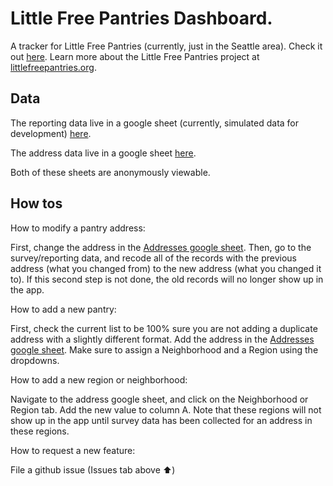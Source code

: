 # Little Free Pantries Dashboard. 
A tracker for Little Free Pantries (currently, just in the Seattle area). Check it out [here](https://roba.shinyapps.io/lfp-dashboard/). Learn more about the Little Free Pantries project at [littlefreepantries.org](https://www.thelittlefreepantries.org/).

## Data 
The reporting data live in a google sheet (currently, simulated data for development) [here](https://docs.google.com/spreadsheets/d/1EjC43kxctXh82w3DD0XPIbBvmYglxTdpXNppHMm90yk/edit#gid=0). 

The address data live in a google sheet [here](https://docs.google.com/spreadsheets/u/1/d/1iXcz098Cc_RGejIq97JUK0Rj1oDw2QolF5_bNRlG4e4/edit#gid=0). 

Both of these sheets are anonymously viewable. 


## How tos
How to modify a pantry address: 

First, change the address in the [Addresses google sheet](https://docs.google.com/spreadsheets/u/1/d/1iXcz098Cc_RGejIq97JUK0Rj1oDw2QolF5_bNRlG4e4/edit#gid=0). Then, go to the survey/reporting data, and recode all of the records with the previous address (what you changed from) to the new address (what you changed it to). If this second step is not done, the old records will no longer show up in the app. 

How to add a new pantry: 

First, check the current list to be 100% sure you are not adding a duplicate address with a slightly different format. Add the address in the [Addresses google sheet](https://docs.google.com/spreadsheets/u/1/d/1iXcz098Cc_RGejIq97JUK0Rj1oDw2QolF5_bNRlG4e4/edit#gid=0). Make sure to assign a Neighborhood and a Region using the dropdowns. 

How to add a new region or neighborhood: 

Navigate to the address google sheet, and click on the Neighborhood or Region tab. Add the new value to column A. Note that these regions will not show up in the app until survey data has been collected for an address in these regions. 

How to request a new feature: 

File a github issue (Issues tab above :arrow_up:) 
